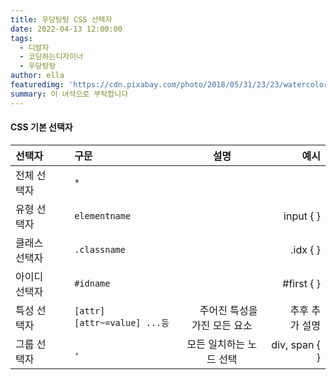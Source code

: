 ```yaml
---
title: 우당탕탕 CSS 선택자
date: 2022-04-13 12:00:00
tags:
  - 디발자
  - 코딩하는디자이너
  - 우당탕탕
author: ella
featuredimg: 'https://cdn.pixabay.com/photo/2018/05/31/23/23/watercolor-3445376_1280.jpg'
summary: 이 녀석으로 부탁합니다
---
```


#### CSS 기본 선택자

| 선택자        |              | 구문                         |                            설명                            |                                         예시 |
| :------------ | -----------: | :--------------------------- | :--------------------------------------------------------: | -------------------------------------------: |
| 전체 선택자   | &nbsp;&nbsp; | `*`                          |                                                            |                                              |
| 유형 선택자   | &nbsp;&nbsp; | `elementname`                |                                                            |                                    input { } |
| 클래스 선택자 | &nbsp;&nbsp; | `.classname`                 |                                                            |                                     .idx { } |
| 아이디 선택자 | &nbsp;&nbsp; | `#idname`                    |                                                            |                                   #first { } |
| 특성 선택자   | &nbsp;&nbsp; | `[attr] [attr~=value] ...등` | &nbsp;&nbsp;&nbsp;&nbsp;&nbsp;주어진 특성을 가진 모든 요소 | &nbsp;&nbsp;&nbsp;&nbsp;&nbsp;추후 추가 설명 |
| 그룹 선택자   | &nbsp;&nbsp; | `,`                          |                  모든 일치하는 노드 선택                   |                                div, span { } |

<br>
